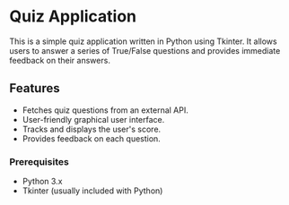 # Quiz Application

This is a simple quiz application written in Python using Tkinter. It allows users to answer a series of True/False questions and provides immediate feedback on their answers.

## Features

- Fetches quiz questions from an external API.
- User-friendly graphical user interface.
- Tracks and displays the user's score.
- Provides feedback on each question.

### Prerequisites

- Python 3.x
- Tkinter (usually included with Python)
